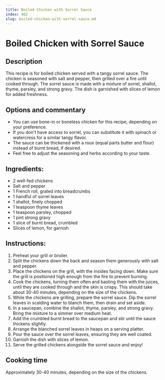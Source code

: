 ```yaml
---
title: Boiled Chicken with Sorrel Sauce
index: 402
slug: boiled-chicken-with-sorrel-sauce.md
---
```


# Boiled Chicken with Sorrel Sauce

## Description
This recipe is for boiled chicken served with a tangy sorrel sauce. The chicken is seasoned with salt and pepper, then grilled over a fire until cooked through. The sorrel sauce is made with a mixture of sorrel, shallot, thyme, parsley, and strong gravy. The dish is garnished with slices of lemon for added freshness.

## Options and commentary
- You can use bone-in or boneless chicken for this recipe, depending on your preference.
- If you don't have access to sorrel, you can substitute it with spinach or watercress for a similar tangy flavor.
- The sauce can be thickened with a roux (equal parts butter and flour) instead of burnt bread, if desired.
- Feel free to adjust the seasoning and herbs according to your taste.

## Ingredients:
- 2 well-fed chickens
- Salt and pepper
- 1 French roll, grated into breadcrumbs
- 1 handful of sorrel leaves
- 1 shallot, finely chopped
- 1 teaspoon thyme leaves
- 1 teaspoon parsley, chopped
- 1 pint strong gravy
- 1 slice of burnt bread, crumbled
- Slices of lemon, for garnish

## Instructions:
1. Preheat your grill or broiler.
2. Split the chickens down the back and season them generously with salt and pepper.
3. Place the chickens on the grill, with the insides facing down. Make sure the grill is positioned high enough from the fire to prevent burning.
4. Cook the chickens, turning them often and basting them with the juices, until they are cooked through and the skin is crispy. This should take about 30-40 minutes, depending on the size of the chickens.
5. While the chickens are grilling, prepare the sorrel sauce. Dip the sorrel leaves in scalding water to blanch them, then drain and set aside.
6. In a saucepan, combine the shallot, thyme, parsley, and strong gravy. Bring the mixture to a simmer over medium heat.
7. Add the crumbled burnt bread to the saucepan and stir until the sauce thickens slightly.
8. Arrange the blanched sorrel leaves in heaps on a serving platter.
9. Pour the sauce over the sorrel leaves, ensuring they are well coated.
10. Garnish the dish with slices of lemon.
11. Serve the grilled chickens alongside the sorrel sauce and enjoy!

## Cooking time
Approximately 30-40 minutes, depending on the size of the chickens.